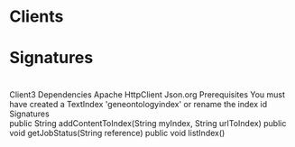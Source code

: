 #
# Clients
#   Signatures
#

Client3
Dependencies
    Apache HttpClient
    Json.org
Prerequisites
    You must have created a TextIndex 'geneontologyindex' or rename the index id
Signatures  
    public String addContentToIndex(String myIndex, String urlToIndex)
    public void getJobStatus(String reference)
    public void listIndex()
	